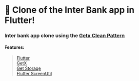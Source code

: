 # 🍊 Clone of the Inter Bank app in Flutter!

### Inter bank app clone using the [Getx Clean Pattern](https://github.com/bernardoveras/getx_clean)

#### Features:
> [Flutter](https://github.com/flutter/flutter)<br>
> [GetX](https://github.com/jonataslaw/getx)<br>
> [Get Storage](https://github.com/jonataslaw/get_storage)<br>
> [Flutter ScreenUtil](https://github.com/OpenFlutter/flutter_screenutil)<br>
